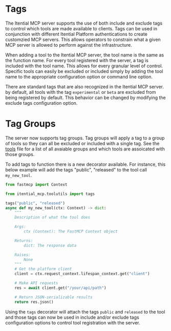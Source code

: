 # Tags

The Itential MCP server supports the use of both include and exclude tags to
control which tools are made available to clients.   Tags can be used in
conjunction with different Itential Platform authentications to create
customzied MCP servers.  This allows operators to constrain what a given MCP
server is allowed to perform against the infrastructure.

When adding a tool to the Itential MCP server, the tool name is the same as the
function name.   For every tool registered with the server, a tag is included
with the tool name.  This allows for every granular level of control.  Specific
tools can easily be excluded or included simply by adding the tool name to the
appropriate configuration option or command line option.

There are standard tags that are also recognized in the Itential MCP server.
by default, all tools with the tag `experimental` or `beta` are excluded from
being registered by default.   This behavior can be changed by modifying the
exclude tags configuration option.

# Tag Groups

The server now supports tag groups.  Tag groups will apply a tag to a group
of tools so they can all be excluded or included with a single tag.  See the
[tools](tools.md) file for a list of all avaiable groups and which tools
are assoicated with those groups.

To add tags to function there is a new decorator available.   For instance,
this below example will add the tags "public", "released" to the tool call
`my_new_tool`.

```python
from fastmcp import Context

from itential_mcp.toolutils import tags

tags("public", "released")
async def my_new_tool(ctx: Context) -> dict:
    """
    Description of what the tool does

    Args:
        ctx (Context): The FastMCP Context object

    Returns:
        dict: The response data

    Raises:
        None
    """
    # Get the platform client
    client = ctx.request_context.lifespan_context.get("client")

    # Make API requests
    res = await client.get("/your/api/path")

    # Return JSON-serializable results
    return res.json()
```

Using the `tags` decorator will attach the tags `public` and `released` to the
tool and those tags can now be used in include and/or exclude tags
configuration options to control tool registration with the server.


